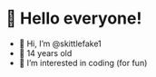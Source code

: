 # 👋 Hello everyone!
- 👋 Hi, I’m @skittlefake1
- 🎂 14 years old
- 👀 I’m interested in coding (for fun)

<!---
skittlefake1/skittlefake1 is a ✨ special ✨ repository because its `README.md` (this file) appears on your GitHub profile.
You can click the Preview link to take a look at your changes.
--->
